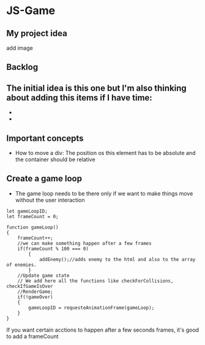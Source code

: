 

# JS-Game

## My project idea

add image
## Backlog

The initial idea is this one but I'm also thinking about adding this items if I have time:
-
- 
- 



## Important concepts

- How to move a div: The position os this element has to be absolute and the container should be relative

## Create a game loop

- The game loop needs to be there only if we want to make things move without the user interaction 
```
let gameLoopID;
let frameCount = 0;

function gameLoop()
{
    frameCount++;
    //we can make something happen after a few frames
    if(frameCount % 100 === 0)
        {
            addEnemy();//adds enemy to the html and also to the array of enemies.
        }
    //Update game state
    // We add here all the functions like checkForCollisions, checkIfGameIsOver
    //RenderGame;
    if(!gameOver)
    {
        gameLoopID = requesteAnimationFrame(gameLoop);
    }
}
```

If you want certain acctions to happen after a few seconds frames, it's good to add a frameCount